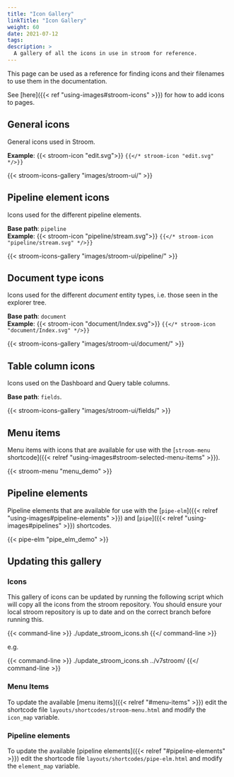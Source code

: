 ```yaml
---
title: "Icon Gallery"
linkTitle: "Icon Gallery"
weight: 60
date: 2021-07-12
tags: 
description: >
  A gallery of all the icons in use in stroom for reference.
---
```


This page can be used as a reference for finding icons and their filenames to use them in the documentation.

See [here]({{< ref "using-images#stroom-icons" >}}) for how to add icons to pages.


## General icons

General icons used in Stroom.

**Example**: {{< stroom-icon "edit.svg">}} `{{</* stroom-icon "edit.svg" */>}}`

{{< stroom-icons-gallery "images/stroom-ui/" >}}


## Pipeline element icons

Icons used for the different pipeline elements.

**Base path**: `pipeline`  
**Example**: {{< stroom-icon "pipeline/stream.svg">}} `{{</* stroom-icon "pipeline/stream.svg" */>}}`

{{< stroom-icons-gallery "images/stroom-ui/pipeline/" >}}


## Document type icons

Icons used for the different _document_ entity types, i.e. those seen in the explorer tree.

**Base path**: `document`  
**Example**: {{< stroom-icon "document/Index.svg">}} `{{</* stroom-icon "document/Index.svg" */>}}`

{{< stroom-icons-gallery "images/stroom-ui/document/" >}}


## Table column icons

Icons used on the Dashboard and Query table columns.

**Base path**: `fields`.

{{< stroom-icons-gallery "images/stroom-ui/fields/" >}}


## Menu items

Menu items with icons that are available for use with the [`stroom-menu` shortcode]({{< relref "using-images#stroom-selected-menu-items" >}}).

{{< stroom-menu "menu_demo" >}}


## Pipeline elements

Pipeline elements that are available for use with the [`pipe-elm`]({{< relref "using-images#pipeline-elements" >}}) and [`pipe`]({{< relref "using-images#pipelines" >}}) shortcodes.

{{< pipe-elm "pipe_elm_demo" >}}


## Updating this gallery

### Icons

This gallery of icons can be updated by running the following script which will copy all the icons from the stroom repository.
You should ensure your local stroom repository is up to date and on the correct branch before running this.

{{< command-line >}}
./update_stroom_icons.sh <stroom repo root>
{{</ command-line >}}

e.g. 

{{< command-line >}}
./update_stroom_icons.sh ../v7stroom/
{{</ command-line >}}


### Menu Items

To update the available [menu items]({{< relref "#menu-items" >}}) edit the shortcode file `layouts/shortcodes/stroom-menu.html` and modify the `icon_map` variable.


### Pipeline elements

To update the available [pipeline elements]({{< relref "#pipeline-elements" >}}) edit the shortcode file `layouts/shortcodes/pipe-elm.html` and modify the `element_map` variable.
